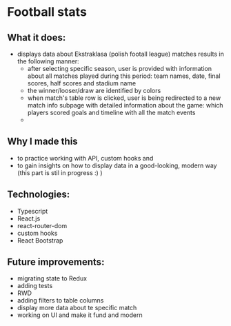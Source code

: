 # Football stats

## What it does:
* displays data about Ekstraklasa (polish footall league) matches results in the following manner:
    *  after selecting specific season, user is provided with information about all matches played during this period: team names, date, final scores, half          scores and stadium name
    *  the winner/looser/draw are identified by colors
    *  when match's table row is clicked, user is being redirected to a new match info subpage with detailed information about the game: which players            scored goals and timeline with all the match events
    * 

## Why I made this 
* to practice working with API, custom hooks and 
* to gain insights on how to display data in a good-looking, modern way (this part is stil in progress :) ) 

## Technologies:
* Typescript
* React.js
* react-router-dom
* custom hooks
* React Bootstrap

## Future improvements:
* migrating state to Redux
* adding tests
* RWD
* adding filters to table columns
* display more data about te specific match
* working on UI and make it fund and modern
